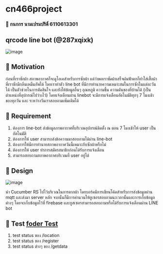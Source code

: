 # cn466project 
### 👩 กนกกร นามเปรมปรีดิ์ 6110613301

## qrcode line bot (@287xqixk)
![image](https://qr-official.line.me/sid/L/287xqixk.png)

## 🍁 Motivation
ก่อนที่เราซักผ้า สภาพอากาศก็จะดูโอเคสำหรับการซักผ้า แต่ว่าพอเราซัดผ้าเสร็จฝนฟ้าตกก็ทำใส่เสื้อผ้าที่เราซักมีกลิ่นเหม็นอัพได้ โดยเราทำตัว line bot ที่มีการทำนายความเหมาะสมในการซักในแต่ละวันได้ เป็นตัวช่วยในการตัดสินใจ และยังให้ข้อมูลอื่นๆ อุณหภูมิ ความชื่น ความดันของที่บ้านได้ (เป็นตำแหน่งที่อุปกรณ์ไปว่างไว้) 
โดยแจ้งเตือนผ่าน linebot จะมีการแจ้งเตือนอัตโนมัติทุกๆ 7 โมงเช้าของทุกวัน และ ระหว่างวันเราสอบถามเพิ่มเติมได้

## 🍁 Requirement
1. ต้องการ line-bot ส่งข้อมูลภาพอากาศที่บริเวณอุปกรณ์ติดตั้ง ณ ตอน 7 โมงเช้าให้ user เป็นอัตโนมัติ
2. ต้องการให้ user สามารถส่งข้อความมาสอบถามได้ผ่าน  line-bot 
3. ต้องการให้มีการทำนายสภาพอากาศวันนี้เหมาะกับซักผ้าหรือไม่
4. ต้องการให้ user ทำการสมัครสมาชิกก่อนได้รับการแจ้งเตือน
5. สามารถสอบถามสภาพอากาศบริเวณที่ user อยู่ได้

## 🍁 Design
 ![image](https://www.img.in.th/images/db9720d17aa1e6b25030a28f733fa508.jpg)
 
 นำ Cucumber RS ไปไว้บริเวณในการตากผ้า โดยบอร์ดมีการเขียนโค้ดสำหรับการส่งข้อมูลผ่าน mqtt และส่งมา server หลัก จากนั้นก็มีการคำนวนให้ยูเซอรสอบถามนะเวลานั้นและการเก็บข้อมูลต่างๆ โดยจะเก็บข้อมูลไว้ที่ firebase และยูสเซอรสามารถสอบถามหรือได้รับการแจ้งเตือนผ่าน LINE bot 

## 🍁 Test [foder Test](https://github.com/Nmudang/cn466project/tree/main/Test)
1. test status ของ /location
2. test status ของ /register
3. test status ต่างๆ ของ /getdata 
